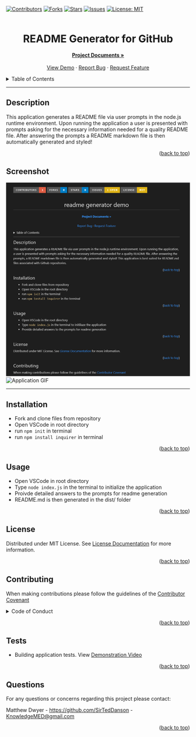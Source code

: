 
  <div id="top"></div>
  
  
  [![Contributors](https://img.shields.io/github/contributors/SirTedDanson/readme-generator.svg?style=for-the-badge)](https://github.com/SirTedDanson/readme-generator/graphs/contributors)
  [![Forks](https://img.shields.io/github/forks/SirTedDanson/readme-generator.svg?style=for-the-badge)](https://github.com/SirTedDanson/readme-generator/network/members)
  [![Stars](https://img.shields.io/github/stars/SirTedDanson/readme-generator.svg?style=for-the-badge)](https://github.com/SirTedDanson/readme-generator/stargazers)
  [![Issues](https://img.shields.io/github/issues/SirTedDanson/readme-generator.svg?style=for-the-badge)](https://github.com/SirTedDanson/readme-generator/issues)
  [![License: MIT](https://img.shields.io/badge/License-MIT-yellow.svg?style=for-the-badge)](https://opensource.org/licenses/MIT)
  <br />
  <br />

  <h1 align="center">README Generator for GitHub</h1>

  <p align="center">
    <a href="https://github.com/SirTedDanson/readme-generator"><strong>Project Documents »</strong></a>
    <br />
    <br />
    <a href="https://watch.screencastify.com/v/7SAHHvTTdtmEqf3tBI7H">View Demo</a>
    ·
    <a href="https://github.com/SirTedDanson/readme-generator/issues">Report Bug</a>
    ·
    <a href="https://github.com/SirTedDanson/readme-generator/issues">Request Feature</a>
  </p>

 
    

 
  <details>
    <summary>Table of Contents</summary>
    <ol>
      <li><a href="#description">Description</a></li>
      <li><a href="#installation">Installation</a></li>
      <li><a href="#usage">Usage</a></li>
      <li><a href="#contributing">Contributing</a></li>
      <li><a href="#license">License</a></li>
      <li><a href="#tests">Tests</a></li>
      <li><a href="#questions">Questions</a></li>
    </ol>
</details>

---

  ## Description 

  This application generates a README file via user prompts in the node.js runtime environment. Upon running the application a user is presented with prompts asking for the necessary information needed for a quality README file. After answering the prompts a README markdown file is then automatically generated and styled!

  <p align="right">(<a href="#top">back to top</a>)</p>

  ## Screenshot

  ![Application Screenshot](./images/application-screenshot.PNG)
  ![Application GIF](./images/demo-gif.gif)
  
---

  ## Installation

  - Fork and clone files from repository
  - Open VSCode in root directory  
  - run `npm init` in terminal  
  - run `npm install inquirer` in terminal

  <p align="right">(<a href="#top">back to top</a>)</p>


  ## Usage 

  - Open VSCode in root directory
  - Type `node index.js` in the terminal to initialize the application  
  - Proivde detailed answers to the prompts for readme generation
  - README.md is then generated in the dist/ folder

  <p align="right">(<a href="#top">back to top</a>)</p>

  
  
  ## License 

  Distributed under MIT License. See [License Documentation](https://opensource.org/licenses/MIT) for more information.

  <p align="right">(<a href="#top">back to top</a>)</p>

  

  ## Contributing

  
  When making contributions please follow the guidelines of the <a href="https://www.contributor-covenant.org/">Contributor Covenant</a>

  <details>
  <summary>Code of Conduct</summary>
  <br/>

  # Contributor Covenant Code of Conduct

  ## Our Pledge

  We as members, contributors, and leaders pledge to make participation in our
  community a harassment-free experience for everyone, regardless of age, body
  size, visible or invisible disability, ethnicity, sex characteristics, gender
  identity and expression, level of experience, education, socio-economic status,
  nationality, personal appearance, race, caste, color, religion, or sexual
  identity and orientation.

  We pledge to act and interact in ways that contribute to an open, welcoming,
  diverse, inclusive, and healthy community.

  ## Our Standards

  Examples of behavior that contributes to a positive environment for our
  community include:

  * Demonstrating empathy and kindness toward other people
  * Being respectful of differing opinions, viewpoints, and experiences
  * Giving and gracefully accepting constructive feedback
  * Accepting responsibility and apologizing to those affected by our mistakes,
  and learning from the experience
  * Focusing on what is best not just for us as individuals, but for the overall
  community

  Examples of unacceptable behavior include:

  * The use of sexualized language or imagery, and sexual attention or advances of
  any kind
  * Trolling, insulting or derogatory comments, and personal or political attacks
  * Public or private harassment
  * Publishing others' private information, such as a physical or email address,
  without their explicit permission
  * Other conduct which could reasonably be considered inappropriate in a
  professional setting

  ## Enforcement Responsibilities

  Community leaders are responsible for clarifying and enforcing our standards of
  acceptable behavior and will take appropriate and fair corrective action in
  response to any behavior that they deem inappropriate, threatening, offensive,
  or harmful.

  Community leaders have the right and responsibility to remove, edit, or reject
  comments, commits, code, wiki edits, issues, and other contributions that are
  not aligned to this Code of Conduct, and will communicate reasons for moderation
  decisions when appropriate.

  ## Scope

  This Code of Conduct applies within all community spaces, and also applies when
  an individual is officially representing the community in public spaces.
  Examples of representing our community include using an official e-mail address,
  posting via an official social media account, or acting as an appointed
  representative at an online or offline event.

  ## Enforcement

  Instances of abusive, harassing, or otherwise unacceptable behavior may be
  reported to the community leaders responsible for enforcement at
  KnowledgeMED@gmail.com.
  All complaints will be reviewed and investigated promptly and fairly.

  All community leaders are obligated to respect the privacy and security of the
  reporter of any incident.

  ## Enforcement Guidelines

  Community leaders will follow these Community Impact Guidelines in determining
  the consequences for any action they deem in violation of this Code of Conduct:

  ### 1. Correction

  **Community Impact**: Use of inappropriate language or other behavior deemed
  unprofessional or unwelcome in the community.

  **Consequence**: A private, written warning from community leaders, providing
  clarity around the nature of the violation and an explanation of why the
  behavior was inappropriate. A public apology may be requested.

  ### 2. Warning

  **Community Impact**: A violation through a single incident or series of
  actions.

  **Consequence**: A warning with consequences for continued behavior. No
  interaction with the people involved, including unsolicited interaction with
  those enforcing the Code of Conduct, for a specified period of time. This
  includes avoiding interactions in community spaces as well as external channels
  like social media. Violating these terms may lead to a temporary or permanent
  ban.

  ### 3. Temporary Ban

  **Community Impact**: A serious violation of community standards, including
  sustained inappropriate behavior.

  **Consequence**: A temporary ban from any sort of interaction or public
  communication with the community for a specified period of time. No public or
  private interaction with the people involved, including unsolicited interaction
  with those enforcing the Code of Conduct, is allowed during this period.
  Violating these terms may lead to a permanent ban.

  ### 4. Permanent Ban

  **Community Impact**: Demonstrating a pattern of violation of community
  standards, including sustained inappropriate behavior, harassment of an
  individual, or aggression toward or disparagement of classes of individuals.

  **Consequence**: A permanent ban from any sort of public interaction within the
  community.

  ## Attribution

  This Code of Conduct is adapted from the [Contributor Covenant][homepage],
  version 2.1, available at
  [https://www.contributor-covenant.org/version/2/1/code_of_conduct.html][v2.1].

  Community Impact Guidelines were inspired by
  [Mozilla's code of conduct enforcement ladder][Mozilla CoC].

  For answers to common questions about this code of conduct, see the FAQ at
  [https://www.contributor-covenant.org/faq][FAQ]. Translations are available at
  [https://www.contributor-covenant.org/translations][translations].

  [homepage]: https://www.contributor-covenant.org
  [v2.1]: https://www.contributor-covenant.org/version/2/1/code_of_conduct.html
  [Mozilla CoC]: https://github.com/mozilla/diversity
  [FAQ]: https://www.contributor-covenant.org/faq
  [translations]: https://www.contributor-covenant.org/translations

  </details>
  


  <p align="right">(<a href="#top">back to top</a>)</p>


  ## Tests

  - Building application tests. View [Demonstration Video](https://watch.screencastify.com/v/7SAHHvTTdtmEqf3tBI7H)

  <p align="right">(<a href="#top">back to top</a>)</p>


  ## Questions

  For any questions or concerns regarding this project please contact:

  Matthew Dwyer - https://github.com/SirTedDanson - KnowledgeMED@gmail.com

  <p align="right">(<a href="#top">back to top</a>)</p>
